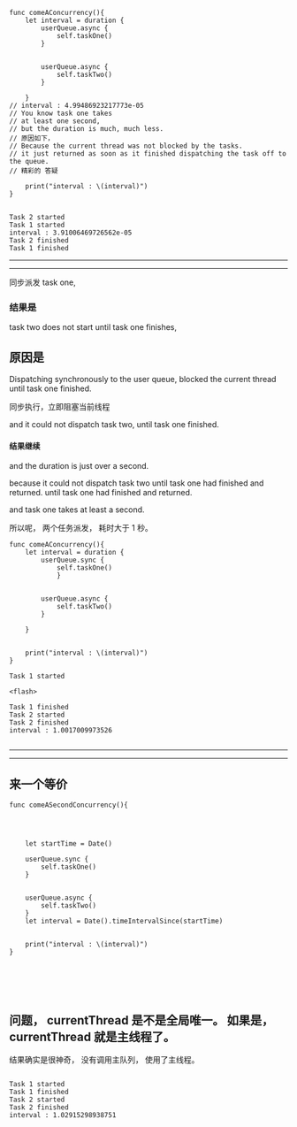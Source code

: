 
```
func comeAConcurrency(){
    let interval = duration {
        userQueue.async {
            self.taskOne()
        }


        userQueue.async {
            self.taskTwo()
        }

    }
// interval : 4.99486923217773e-05
// You know task one takes
// at least one second,
// but the duration is much, much less.
// 原因如下，
// Because the current thread was not blocked by the tasks.
// it just returned as soon as it finished dispatching the task off to the queue.
// 精彩的 答疑

    print("interval : \(interval)")
}

```



```

Task 2 started
Task 1 started
interval : 3.91006469726562e-05
Task 2 finished
Task 1 finished
```




<hr>


<hr>

同步派发 task one,



### 结果是
task two does not start until task one finishes,







## 原因是
Dispatching synchronously to the user queue,
blocked the current thread until task one finished.

同步执行，立即阻塞当前线程


and it could not dispatch task two,
until task one finished.


#### 结果继续
and the duration is just over a second.

because it could not dispatch task two until task one had finished and returned.
until task one had finished and returned.

and task one takes at least a second.


所以呢， 两个任务派发， 耗时大于 1 秒。
```
func comeAConcurrency(){
    let interval = duration {
        userQueue.sync {
            self.taskOne()
            }


        userQueue.async {
            self.taskTwo()
        }

    }


    print("interval : \(interval)")
}

```



```
Task 1 started

<flash>

Task 1 finished
Task 2 started
Task 2 finished
interval : 1.0017009973526


```


<hr>


<hr>


## 来一个等价


```
func comeASecondConcurrency(){




    let startTime = Date()

    userQueue.sync {
        self.taskOne()
    }


    userQueue.async {
        self.taskTwo()
    }
    let interval = Date().timeIntervalSince(startTime)


    print("interval : \(interval)")
}






```





## 问题， currentThread 是不是全局唯一。 如果是， currentThread 就是主线程了。 




结果确实是很神奇，
没有调用主队列，
使用了主线程。

```

Task 1 started
Task 1 finished
Task 2 started
Task 2 finished
interval : 1.02915298938751

```
